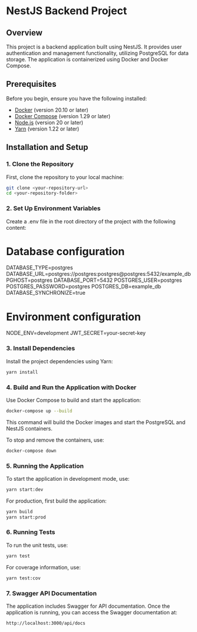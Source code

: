 # NestJS Backend Project

## Overview

This project is a backend application built using NestJS. It provides user authentication and management functionality, utilizing PostgreSQL for data storage. The application is containerized using Docker and Docker Compose.

## Prerequisites

Before you begin, ensure you have the following installed:

- [Docker](https://www.docker.com/get-started) (version 20.10 or later)
- [Docker Compose](https://docs.docker.com/compose/install/) (version 1.29 or later)
- [Node.js](https://nodejs.org/) (version 20 or later)
- [Yarn](https://classic.yarnpkg.com/en/docs/install/) (version 1.22 or later)

## Installation and Setup

### 1. Clone the Repository

First, clone the repository to your local machine:

```bash
git clone <your-repository-url>
cd <your-repository-folder>
```

### 2. Set Up Environment Variables

Create a .env file in the root directory of the project with the following content:

# Database configuration

DATABASE_TYPE=postgres
DATABASE_URL=postgres://postgres:postgres@postgres:5432/example_db
PGHOST=postgres
DATABASE_PORT=5432
POSTGRES_USER=postgres
POSTGRES_PASSWORD=postgres
POSTGRES_DB=example_db
DATABASE_SYNCHRONIZE=true

# Environment configuration

NODE_ENV=development
JWT_SECRET=your-secret-key

### 3. Install Dependencies

Install the project dependencies using Yarn:

```bash
yarn install
```

### 4. Build and Run the Application with Docker

Use Docker Compose to build and start the application:

```bash
docker-compose up --build
```

This command will build the Docker images and start the PostgreSQL and NestJS containers.

To stop and remove the containers, use:

```bash
docker-compose down
```

### 5. Running the Application

To start the application in development mode, use:

```bash
yarn start:dev
```

For production, first build the application:

```bash
yarn build
yarn start:prod
```

### 6. Running Tests

To run the unit tests, use:

```bash
yarn test
```

For coverage information, use:

```bash
yarn test:cov
```

### 7. Swagger API Documentation

The application includes Swagger for API documentation. Once the application is running, you can access the Swagger documentation at:

```bash
http://localhost:3000/api/docs
```

